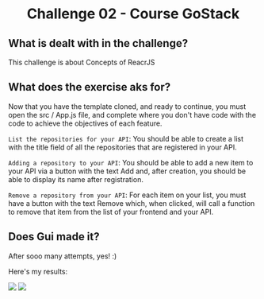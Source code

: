 <h1 align="center">
  Challenge 02 - Course GoStack
</h1>

## What is dealt with in the challenge?

This challenge is about Concepts of ReacrJS

## What does the exercise aks for?

Now that you have the template cloned, and ready to continue, you must open the src / App.js file, and complete where you don't have code with the code to achieve the objectives of each feature.

```List the repositories for your API```: You should be able to create a list with the title field of all the repositories that are registered in your API.

```Adding a repository to your API```: You should be able to add a new item to your API via a button with the text Add and, after creation, you should be able to display its name after registration.

```Remove a repository from your API```: For each item on your list, you must have a button with the text Remove which, when clicked, will call a function to remove that item from the list of your frontend and your API.

## Does Gui made it?

After sooo many attempts, yes! :)

Here's my results:

<img src="./assets/note.png">

<img src="./assets/requirements.png">
